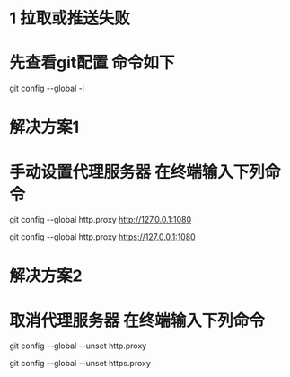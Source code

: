 # 1 拉取或推送失败
# 先查看git配置 命令如下
git config --global -l

# 解决方案1 
# 手动设置代理服务器  在终端输入下列命令

git config --global http.proxy http://127.0.0.1:1080

git config --global http.proxy https://127.0.0.1:1080

# 解决方案2
# 取消代理服务器 在终端输入下列命令
git config --global --unset http.proxy

git config --global --unset https.proxy
